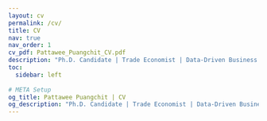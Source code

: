 ```yaml
---
layout: cv
permalink: /cv/
title: CV
nav: true
nav_order: 1
cv_pdf: Pattawee_Puangchit_CV.pdf
description: "Ph.D. Candidate | Trade Economist | Data-Driven Business Entrepreneur"
toc:
  sidebar: left
  
# META Setup
og_title: Pattawee Puangchit | CV
og_description: "Ph.D. Candidate | Trade Economist | Data-Driven Business Entrepreneur"
---
```

